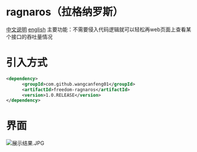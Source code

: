 # ragnaros（拉格纳罗斯）
[中文说明](https://github.com/wangcanfeng01/ragnaros/blob/master/%E4%B8%AD%E6%96%87%E8%AF%B4%E6%98%8E.md)
[english](https://github.com/wangcanfeng01/ragnaros/blob/master/english_explain.md)
主要功能：不需要侵入代码逻辑就可以轻松再web页面上查看某个接口的吞吐量情况
# 引入方式
``` xml
<dependency>
      <groupId>com.github.wangcanfeng01</groupId>
      <artifactId>freedom-ragnaros</artifactId>
      <version>1.0.RELEASE</version>
</dependency>
```
# 界面

![展示结果.JPG](https://upload-images.jianshu.io/upload_images/8350955-9229b76d3cdd254f.JPG?imageMogr2/auto-orient/strip%7CimageView2/2/w/1240)
